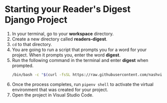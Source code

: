 # Starting your Reader's Digest Django Project

1. In your terminal, go to your **workspace** directory.
2. Create a new directory called **readers-digest**.
3. `cd` to that directory.
4. You are going to run a script that prompts you for a word for your project. When it prompts you, enter the word **digest**.
5. Run the following command in the terminal and enter **digest** when prompted.
   ```sh
   /bin/bash -c "$(curl -fsSL https://raw.githubusercontent.com/nashville-software-school/course-bash-scripts/main/python/django-setup.sh)"
   ```
6. Once the process completes, run `pipenv shell` to activate the virtual environment that was created for your project.
7. Open the project in Visual Studio Code.

